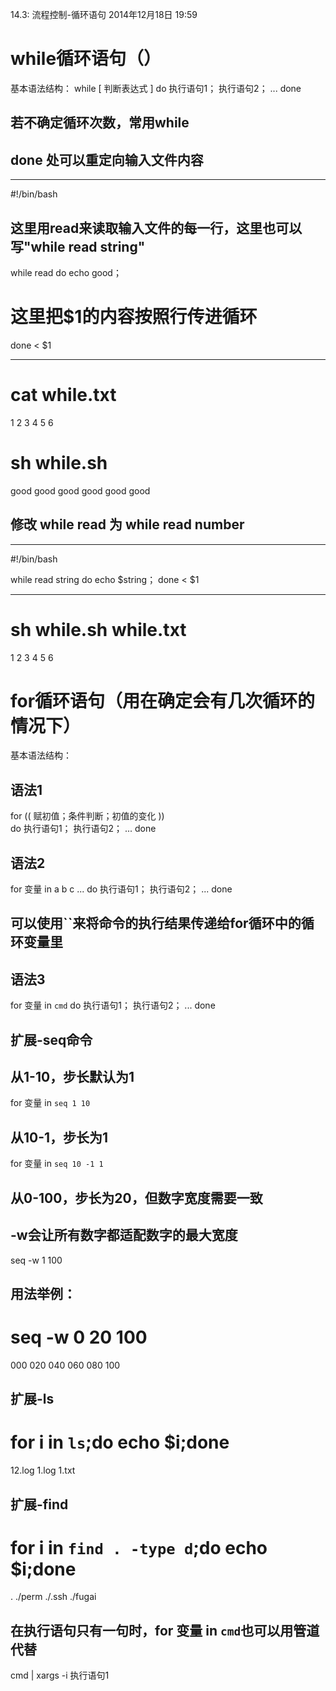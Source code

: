 14.3: 流程控制-循环语句
2014年12月18日
19:59
 
while循环语句（）
==========================================
基本语法结构：
while [ 判断表达式 ]
do
执行语句1；
执行语句2；
...
done
## 若不确定循环次数，常用while
 
## done 处可以重定向输入文件内容
*****************************************
#!/bin/bash
 
## 这里用read来读取输入文件的每一行，这里也可以写"while read string"
while read
do
        echo good；
# 这里把$1的内容按照行传进循环
done < $1                
*****************************************
# cat while.txt
1
2
3
4
5
6
# sh while.sh
good
good
good
good
good
good
 
## 修改 while read 为 while read number
*****************************************
#!/bin/bash
 
while read string
do
    echo $string；
done < $1
*****************************************
# sh while.sh while.txt
1
2
3
4
5
6 
for循环语句（用在确定会有几次循环的情况下）
==========================================
基本语法结构：
## 语法1
for (( 赋初值；条件判断；初值的变化 ))  
do
执行语句1；
执行语句2；
...
done
 
## 语法2
for 变量 in a b c ...
do
执行语句1；
执行语句2；
...
done
 
 
## 可以使用``来将命令的执行结果传递给for循环中的循环变量里
## 语法3
for 变量 in `cmd`
do
执行语句1；
执行语句2；
...
done
 
## 扩展-seq命令
## 从1-10，步长默认为1
for 变量 in `seq 1 10`
 
## 从10-1，步长为1
for 变量 in `seq 10 -1 1`
 
## 从0-100，步长为20，但数字宽度需要一致
## -w会让所有数字都适配数字的最大宽度
seq -w 1 100
## 用法举例：
# seq -w 0 20 100
000
020
040
060
080
100
 
## 扩展-ls
# for i in `ls`;do echo $i;done
12.log
1.log
1.txt
 
## 扩展-find
# for i in `find . -type d`;do echo $i;done
.
./perm
./.ssh
./fugai
 
## 在执行语句只有一句时，for 变量 in `cmd`也可以用管道代替
cmd | xargs -i 执行语句1
